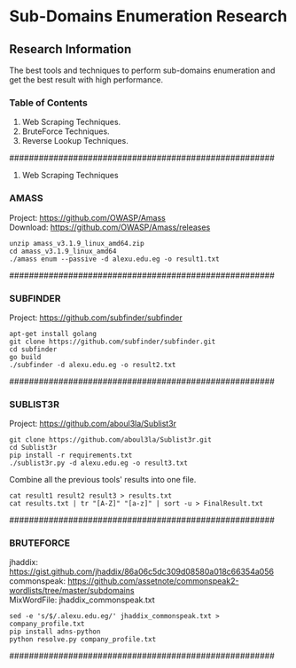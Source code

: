 # Sub-Domains Enumeration Research

## Research Information

The best tools and techniques to perform sub-domains enumeration and get the best result with high performance.

### Table of Contents

1. Web Scraping Techniques.
2. BruteForce Techniques.
3. Reverse Lookup Techniques.

######################################################

1. Web Scraping Techniques

### AMASS

Project: https://github.com/OWASP/Amass <br>
Download: https://github.com/OWASP/Amass/releases

```
unzip amass_v3.1.9_linux_amd64.zip
cd amass_v3.1.9_linux_amd64
./amass enum --passive -d alexu.edu.eg -o result1.txt
```

######################################################

### SUBFINDER

Project: https://github.com/subfinder/subfinder

```
apt-get install golang
git clone https://github.com/subfinder/subfinder.git
cd subfinder
go build
./subfinder -d alexu.edu.eg -o result2.txt
```

######################################################

### SUBLIST3R

Project: https://github.com/aboul3la/Sublist3r

```
git clone https://github.com/aboul3la/Sublist3r.git
cd Sublist3r
pip install -r requirements.txt
./sublist3r.py -d alexu.edu.eg -o result3.txt
```

Combine all the previous tools' results into one file.

```
cat result1 result2 result3 > results.txt
cat results.txt | tr "[A-Z]" "[a-z]" | sort -u > FinalResult.txt
```

######################################################

### BRUTEFORCE

jhaddix: https://gist.github.com/jhaddix/86a06c5dc309d08580a018c66354a056 <br>
commonspeak: https://github.com/assetnote/commonspeak2-wordlists/tree/master/subdomains <br>
MixWordFile: jhaddix_commonspeak.txt

```
sed -e 's/$/.alexu.edu.eg/' jhaddix_commonspeak.txt > company_profile.txt
pip install adns-python
python resolve.py company_profile.txt
```

######################################################

